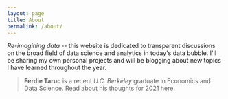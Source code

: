```yaml
---
layout: page
title: About
permalink: /about/
---
```


*Re-imagining data* -- this website is dedicated to transparent discussions on the broad field of data science and analytics in today's data bubble. I'll be sharing my own personal projects and will be blogging about new topics I have learned throughout the year.

> **Ferdie Taruc** is a recent *U.C. Berkeley* graduate in Economics and Data Science. Read about his thoughts for 2021 here.

